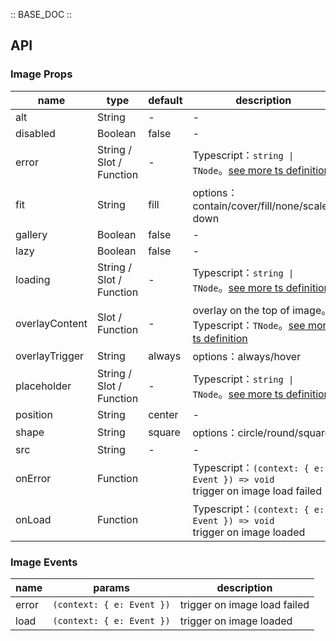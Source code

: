 :: BASE_DOC ::

## API
### Image Props

name | type | default | description | required
-- | -- | -- | -- | --
alt | String | - | \- | N
disabled | Boolean | false | \- | N
error | String / Slot / Function | - | Typescript：`string \| TNode`。[see more ts definition](https://github.com/Tencent/tdesign-vue-next/blob/develop/src/common.ts) | N
fit | String | fill | options：contain/cover/fill/none/scale-down | N
gallery | Boolean | false | \- | N
lazy | Boolean | false | \- | N
loading | String / Slot / Function | - | Typescript：`string \| TNode`。[see more ts definition](https://github.com/Tencent/tdesign-vue-next/blob/develop/src/common.ts) | N
overlayContent | Slot / Function | - | overlay on the top of image。Typescript：`TNode`。[see more ts definition](https://github.com/Tencent/tdesign-vue-next/blob/develop/src/common.ts) | N
overlayTrigger | String | always | options：always/hover | N
placeholder | String / Slot / Function | - | Typescript：`string \| TNode`。[see more ts definition](https://github.com/Tencent/tdesign-vue-next/blob/develop/src/common.ts) | N
position | String | center | \- | N
shape | String | square | options：circle/round/square | N
src | String | - | \- | N
onError | Function |  | Typescript：`(context: { e: Event }) => void`<br/>trigger on image load failed | N
onLoad | Function |  | Typescript：`(context: { e: Event }) => void`<br/>trigger on image loaded | N

### Image Events

name | params | description
-- | -- | --
error | `(context: { e: Event })` | trigger on image load failed
load | `(context: { e: Event })` | trigger on image loaded
